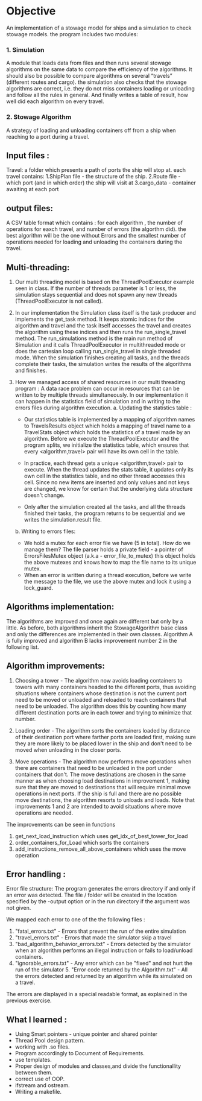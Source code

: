 # Objective

An implementation of a stowage model for ships and a simulation to check stowage models.
the program includes two modules:

### 1. Simulation
A module that loads data from files and then runs several stowage algorithms on the same data to compare the efficiency of the algorithms. It should also be possible to compare algorithms on several “travels” (different routes and cargo). the simulation also checks that the stowage algorithms are correct, i.e. they do not miss containers loading or unloading and follow all the rules in general.
And finally writes a table of result, how well did each algorithm on every travel.

### 2. Stowage Algorithm
A strategy of loading and unloading containers off from a ship when reaching to a port during a travel.

## Input files :
Travel: a folder which presents a path of ports the ship will stop at. each travel contains:
1.ShipPlan file - the structure of the ship.
2.Route file - which port (and in which order) the ship will visit at
3.cargo_data - container awaiting at each port

## output files: 
A CSV table format which contains :
for each algorithm , the number of operations for eaxch travel, and number of errors (the algorthm did).
the best algorithm will be the one without Errors and the smallest number of operations needed for loading and unloading the containers during the travel.


## Multi-threading:
1. Our multi threading model is based on the ThreadPoolExecutor example seen in class.
   If the number of threads parameter is 1 or less, the simulation stays sequential and does not spawn any new threads (ThreadPoolExecutor is not called).

2.  In our implementation the Simulation class itself is the task producer and
    implements the get_task method. It keeps atomic indices for the algorithm
    and travel and the task itself accesses the travel and creates the algorithm
    using these indices and then runs the run_single_travel method.
    The run_simulations method is the main run method of Simulation and it calls
    ThreadPoolExecutor in multithreaded mode or does the cartesian loop calling
    run_single_travel in single threaded mode.
    When the simulation finishes creating all tasks, and the threads complete their tasks,
    the simulation writes the results of the algorithms and finishes.

3.  How we managed access of shared resources in our multi threading program :
    A data race problem can occur in resources that can be written to by multiple threads
    simultaneously.
    In our implementation it can happen in the statistics field of simulation and in writing to the errors files
    during algorithm execution.
    a. Updating the statistics table :
     -  Our statistics table is implemented by a mapping of algorithm names to TravelsResults object which holds
        a mapping of travel name to a TravelStats object which holds the statistics of a travel made by an algorithm.
        Before we execute the ThreadPoolExecutor and the program splits,
        we initialize the statistics table, which ensures that every <algorithm,travel> pair will have its own cell in the table.

     -  In practice, each thread gets a unique <algorithm,travel> pair to execute.
        When the thread updates the stats table, it updates only its own cell in the statistics table,
        and no other thread accesses this cell.
        Since no new items are inserted and only values and not keys are changed,
        we know for certain that the underlying data structure doesn't change.

     -  Only after the simulation created all the tasks, and all the threads finished their tasks,
        the program returns to be sequential and we writes the simulation.result file.

    b. Writing to errors files:

     -  We hold a mutex for each error file we have (5 in total). How do we manage them?
        The file parser holds a private field - a pointer of ErrorsFilesMutex object (a.k.a - error_file_to_mutex)
        this object holds the above mutexes and knows how to map the file name to its unique mutex.
     -  When an error is written during a thread execution, before we write the message to the file, we use the above mutex and
        lock it using a lock_guard.


## Algorithms implementation:
The algorithms are improved and once again are different but only by a little.
As before, both algorithms inherit the StowageAlgorithm base class and
only the differences are implemented in their own classes.
Algorithm A is fully improved and algorithm B lacks improvement number 2
in the following list.

## Algorithm improvements:
1.  Choosing a tower - The algorithm now avoids loading containers to towers
    with many containers headed to the different ports, thus avoiding situations
    where containers whose destination is not the current port need to be moved
    or unloaded and reloaded to reach containers that need to be unloaded.
    The algorithm does this by counting how many different destination ports
    are in each tower and trying to minimize that number.

2.  Loading order - The algorithm sorts the containers loaded by distance of
    their destination port where farther ports are loaded first, making sure
    they are more likely to be placed lower in the ship and don't need to be
    moved when unloading in the closer ports.

3.  Move operations - The algorithm now performs move operations when there are
    containers that need to be unloaded in the port under containers that don't.
    The move destinations are chosen in the same manner as when choosing load
    destinations in improvement 1, making sure that they are moved to destinations
    that will require minimal move operations in next ports.
    If the ship is full and there are no possible move destinations,
    the algorithm resorts to unloads and loads.
    Note that improvements 1 and 2 are intended to avoid situations where move
    operations are needed.

The improvements can be seen in functions
1. get_next_load_instruction which uses get_idx_of_best_tower_for_load
2. order_containers_for_Load which sorts the containers
3. add_instructions_remove_all_above_containers which uses the move operation

## Error handling  :
Error file structure:
The program generates the errors directory if and only if an error was detected.
The file / folder will be created in the location specified by the -output option or in the run directory if the argument was not given.

We mapped each error to one of the the following files :
1. "fatal_errors.txt" - Errors that prevent the run of the entire simulation
2. "travel_errors.txt" - Errors that made the simulator skip a travel
3. "bad_algorithm_behavior_errors.txt" - Errors detected by the simulator when an algorithm performs an illegal instruction or fails to load/unload containers.
4. "ignorable_errors.txt" - Any error which can be "fixed" and not hurt the run of the simulator 5. "Error code returned by the Algorithm.txt" - All the errors detected and returned by an algorithm while its simulated on a travel.

The errors are displayed in a special readable format, as explained in the previous exercise.


## What I learned :
* Using Smart pointers - unique pointer and shared pointer
* Thread Pool design pattern.
* working with .so files.
* Program accordingly to Document of Requirements.
* use templates.
* Proper design of modules and classes,and divide the functionallity between them.
* correct use of OOP.
* ifstream and ostream.
* Writing a makefile.

